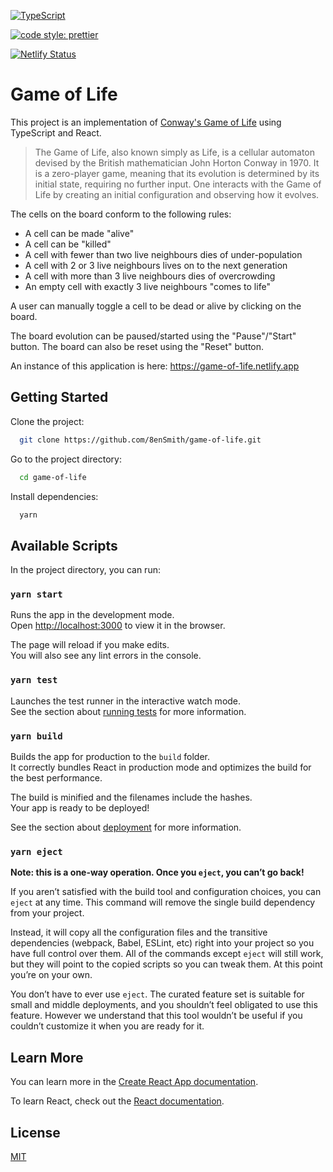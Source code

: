 [![TypeScript](https://img.shields.io/badge/%3C%2F%3E-TypeScript-%230074c1.svg)](http://www.typescriptlang.org/)

[![code style: prettier](https://img.shields.io/badge/code_style-prettier-ff69b4.svg?style=flat-square)](https://github.com/prettier/prettier)

[![Netlify Status](https://api.netlify.com/api/v1/badges/bb5c7fa3-de10-4bd2-a1ef-bac60f78a338/deploy-status)](https://app.netlify.com/sites/game-of-1ife/deploys)

# Game of Life

This project is an implementation of [Conway's Game of Life](https://en.wikipedia.org/wiki/Conway%27s_Game_of_Life) using TypeScript and React.

> The Game of Life, also known simply as Life, is a cellular automaton devised by the British mathematician John Horton Conway in 1970. It is a zero-player game, meaning that its evolution is determined by its initial state, requiring no further input. One interacts with the Game of Life by creating an initial configuration and observing how it evolves.

The cells on the board conform to the following rules:

- A cell can be made "alive"
- A cell can be "killed"
- A cell with fewer than two live neighbours dies of under-population
- A cell with 2 or 3 live neighbours lives on to the next generation
- A cell with more than 3 live neighbours dies of overcrowding
- An empty cell with exactly 3 live neighbours "comes to life"

A user can manually toggle a cell to be dead or alive by clicking on the board.

The board evolution can be paused/started using the "Pause"/"Start" button. The board can also be reset using the "Reset" button.

An instance of this application is here: https://game-of-1ife.netlify.app

## Getting Started

Clone the project:

```zsh
  git clone https://github.com/8enSmith/game-of-life.git
```

Go to the project directory:

```zsh
  cd game-of-life
```

Install dependencies:

```zsh
  yarn
```

## Available Scripts

In the project directory, you can run:

### `yarn start`

Runs the app in the development mode.\
Open [http://localhost:3000](http://localhost:3000) to view it in the browser.

The page will reload if you make edits.\
You will also see any lint errors in the console.

### `yarn test`

Launches the test runner in the interactive watch mode.\
See the section about [running tests](https://facebook.github.io/create-react-app/docs/running-tests) for more information.

### `yarn build`

Builds the app for production to the `build` folder.\
It correctly bundles React in production mode and optimizes the build for the best performance.

The build is minified and the filenames include the hashes.\
Your app is ready to be deployed!

See the section about [deployment](https://facebook.github.io/create-react-app/docs/deployment) for more information.

### `yarn eject`

**Note: this is a one-way operation. Once you `eject`, you can’t go back!**

If you aren’t satisfied with the build tool and configuration choices, you can `eject` at any time. This command will remove the single build dependency from your project.

Instead, it will copy all the configuration files and the transitive dependencies (webpack, Babel, ESLint, etc) right into your project so you have full control over them. All of the commands except `eject` will still work, but they will point to the copied scripts so you can tweak them. At this point you’re on your own.

You don’t have to ever use `eject`. The curated feature set is suitable for small and middle deployments, and you shouldn’t feel obligated to use this feature. However we understand that this tool wouldn’t be useful if you couldn’t customize it when you are ready for it.

## Learn More

You can learn more in the [Create React App documentation](https://facebook.github.io/create-react-app/docs/getting-started).

To learn React, check out the [React documentation](https://reactjs.org/).

## License

[MIT](https://choosealicense.com/licenses/mit/)
